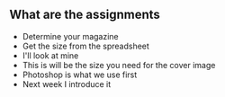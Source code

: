 ## What are the assignments

- Determine your magazine
- Get the size from the spreadsheet
- I'll look at mine
- This is will be the size you need for the cover image
- Photoshop is what we use first
- Next week I introduce it 
